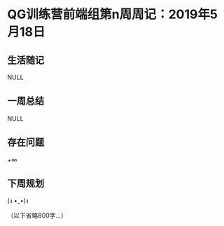 # QG训练营前端组第n周周记：2019年5月18日

## 生活随记

NULL

## 一周总结

NULL

## 存在问题

+∞

## 下周规划

(ง •_•)ง

（以下省略800字...）
